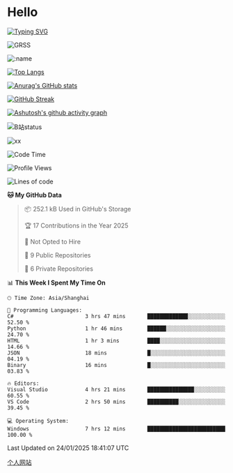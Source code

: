 # Hello


[![Typing SVG](https://readme-typing-svg.demolab.com?font=Fira+Code&pause=1000&color=F78FDE&width=435&lines=Ciallo%ef%bd%9e(%e2%88%a0%e3%83%bb%cf%89%3c+)%e2%8c%92%e2%98%85)](https://git.io/typing-svg)

![GRSS](https://github-readme-steam-card.vercel.app/status/?steamid=76561198221796636&show_in_game_bg=true&show_recent_game_bg=true&animated_avatar=true)

![:name](https://count.getloli.com/get/@hk416?theme=rule34)

[![Top Langs](https://github-readme-stats.vercel.app/api/top-langs/?username=qq583044063qq&locale=cn&hide=javascript,html)](https://github.com/anuraghazra/github-readme-stats)

[![Anurag's GitHub stats](https://github-readme-stats.vercel.app/api?username=qq583044063qq&count_private=true&show_icons=true&locale=cn)](https://github.com/anuraghazra/github-readme-stats)

[![GitHub Streak](https://streak-stats.demolab.com/?user=qq583044063qq&locale=zh_Hans)](https://git.io/streak-stats)

[![Ashutosh's github activity graph](https://github-readme-activity-graph.vercel.app/graph?username=qq583044063qq)](https://github.com/ashutosh00710/github-readme-activity-graph)

![B站status](https://stats.justsong.cn/api/bilibili/?id=3931848&lang=zh-CN)

![xx](xx.gif)

<!--START_SECTION:waka-->
![Code Time](http://img.shields.io/badge/Code%20Time-1%2C328%20hrs%2055%20mins-blue)

![Profile Views](http://img.shields.io/badge/Profile%20Views-0-blue)

![Lines of code](https://img.shields.io/badge/From%20Hello%20World%20I%27ve%20Written-905.4%20thousand%20lines%20of%20code-blue)

**🐱 My GitHub Data** 

> 📦 252.1 kB Used in GitHub's Storage 
 > 
> 🏆 17 Contributions in the Year 2025
 > 
> 🚫 Not Opted to Hire
 > 
> 📜 9 Public Repositories 
 > 
> 🔑 6 Private Repositories 
 > 
📊 **This Week I Spent My Time On** 

```text
🕑︎ Time Zone: Asia/Shanghai

💬 Programming Languages: 
C#                       3 hrs 47 mins       █████████████░░░░░░░░░░░░   52.50 % 
Python                   1 hr 46 mins        ██████░░░░░░░░░░░░░░░░░░░   24.70 % 
HTML                     1 hr 3 mins         ████░░░░░░░░░░░░░░░░░░░░░   14.66 % 
JSON                     18 mins             █░░░░░░░░░░░░░░░░░░░░░░░░   04.19 % 
Binary                   16 mins             █░░░░░░░░░░░░░░░░░░░░░░░░   03.83 % 

🔥 Editors: 
Visual Studio            4 hrs 21 mins       ███████████████░░░░░░░░░░   60.55 % 
VS Code                  2 hrs 50 mins       ██████████░░░░░░░░░░░░░░░   39.45 % 

💻 Operating System: 
Windows                  7 hrs 12 mins       █████████████████████████   100.00 % 
```


 Last Updated on 24/01/2025 18:41:07 UTC
<!--END_SECTION:waka-->

[个人网站](https://blog.ayatsukinora.org.cn)
